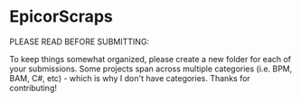 # EpicorScraps

PLEASE READ BEFORE SUBMITTING:

To keep things somewhat organized, please create a new folder for each of your submissions. Some projects span across multiple categories (i.e. BPM, BAM, C#, etc) - which is why I don't have categories. Thanks for contributing!
